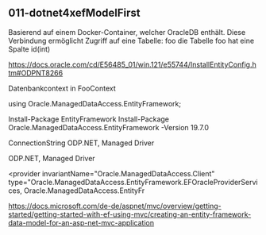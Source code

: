 ﻿
## 011-dotnet4xefModelFirst
Basierend auf einem Docker-Container, welcher OracleDB enthält.
Diese Verbindung ermöglicht Zugriff auf eine Tabelle: foo
die Tabelle foo hat eine Spalte id(int)


https://docs.oracle.com/cd/E56485_01/win.121/e55744/InstallEntityConfig.htm#ODPNT8266


Datenbankcontext in FooContext


using Oracle.ManagedDataAccess.EntityFramework;

Install-Package EntityFramework
Install-Package Oracle.ManagedDataAccess.EntityFramework -Version 19.7.0

ConnectionString
ODP.NET, Managed Driver
<provider invariantName="Oracle.ManagedDataAccess.Client" type="Oracle.ManagedDataAccess.EntityFramework.EFOracleProviderServices, Oracle.ManagedDataAccess.EntityFramework, Version=6.121.2.0, Culture=neutral, PublicKeyToken=89b483f429c47342" />


ODP.NET, Managed Driver

<provider invariantName="Oracle.ManagedDataAccess.Client" type="Oracle.ManagedDataAccess.EntityFramework.EFOracleProviderServices, Oracle.ManagedDataAccess.EntityFr





https://docs.microsoft.com/de-de/aspnet/mvc/overview/getting-started/getting-started-with-ef-using-mvc/creating-an-entity-framework-data-model-for-an-asp-net-mvc-application

